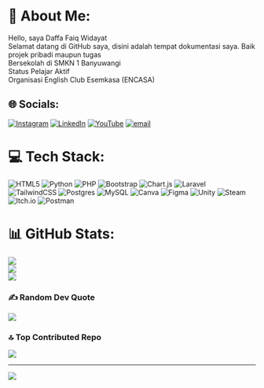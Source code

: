 # 💫 About Me:
Hello, saya Daffa Faiq Widayat<br>Selamat datang di GitHub saya, disini adalah tempat dokumentasi saya. Baik projek pribadi maupun tugas<br>Bersekolah di SMKN 1 Banyuwangi<br>Status Pelajar Aktif<br> Organisasi English Club Esemkasa (ENCASA)


## 🌐 Socials:
[![Instagram](https://img.shields.io/badge/Instagram-%23E4405F.svg?logo=Instagram&logoColor=white)](https://instagram.com/daffaiqqq_) [![LinkedIn](https://img.shields.io/badge/LinkedIn-%230077B5.svg?logo=linkedin&logoColor=white)](https://linkedin.com/in/daffa-faiq-2a7986343) [![YouTube](https://img.shields.io/badge/YouTube-%23FF0000.svg?logo=YouTube&logoColor=white)](https://youtube.com/@daprutzzz) [![email](https://img.shields.io/badge/Email-D14836?logo=gmail&logoColor=white)](mailto:faiqwidayat@gmail.com) 

# 💻 Tech Stack:
![HTML5](https://img.shields.io/badge/html5-%23E34F26.svg?style=for-the-badge&logo=html5&logoColor=white) ![Python](https://img.shields.io/badge/python-3670A0?style=for-the-badge&logo=python&logoColor=ffdd54) ![PHP](https://img.shields.io/badge/php-%23777BB4.svg?style=for-the-badge&logo=php&logoColor=white) ![Bootstrap](https://img.shields.io/badge/bootstrap-%238511FA.svg?style=for-the-badge&logo=bootstrap&logoColor=white) ![Chart.js](https://img.shields.io/badge/chart.js-F5788D.svg?style=for-the-badge&logo=chart.js&logoColor=white) ![Laravel](https://img.shields.io/badge/laravel-%23FF2D20.svg?style=for-the-badge&logo=laravel&logoColor=white) ![TailwindCSS](https://img.shields.io/badge/tailwindcss-%2338B2AC.svg?style=for-the-badge&logo=tailwind-css&logoColor=white) ![Postgres](https://img.shields.io/badge/postgres-%23316192.svg?style=for-the-badge&logo=postgresql&logoColor=white) ![MySQL](https://img.shields.io/badge/mysql-4479A1.svg?style=for-the-badge&logo=mysql&logoColor=white) ![Canva](https://img.shields.io/badge/Canva-%2300C4CC.svg?style=for-the-badge&logo=Canva&logoColor=white) ![Figma](https://img.shields.io/badge/figma-%23F24E1E.svg?style=for-the-badge&logo=figma&logoColor=white) ![Unity](https://img.shields.io/badge/unity-%23000000.svg?style=for-the-badge&logo=unity&logoColor=white) ![Steam](https://img.shields.io/badge/steam-%23000000.svg?style=for-the-badge&logo=steam&logoColor=white) ![Itch.io](https://img.shields.io/badge/Itch-%23FF0B34.svg?style=for-the-badge&logo=Itch.io&logoColor=white) ![Postman](https://img.shields.io/badge/Postman-FF6C37?style=for-the-badge&logo=postman&logoColor=white)
# 📊 GitHub Stats:
![](https://github-readme-stats.vercel.app/api?username=d4fffs&theme=midnight-purple&hide_border=false&include_all_commits=true&count_private=false)<br/>
![](https://nirzak-streak-stats.vercel.app/?user=d4fffs&theme=midnight-purple&hide_border=false)<br/>
![](https://github-readme-stats.vercel.app/api/top-langs/?username=d4fffs&theme=midnight-purple&hide_border=false&include_all_commits=true&count_private=false&layout=compact)

### ✍️ Random Dev Quote
![](https://quotes-github-readme.vercel.app/api?type=horizontal&theme=tokyonight)

### 🔝 Top Contributed Repo
![](https://github-contributor-stats.vercel.app/api?username=d4fffs&limit=5&theme=dark&combine_all_yearly_contributions=true)

---
[![](https://visitcount.itsvg.in/api?id=d4fffs&icon=0&color=0)](https://visitcount.itsvg.in)

<!-- Proudly created with GPRM ( https://gprm.itsvg.in ) -->
